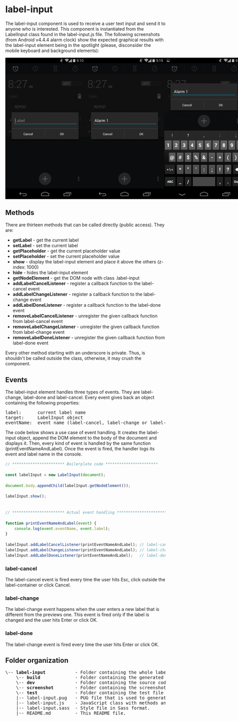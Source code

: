 # label-input
The label-input component is used to receive a user text input and
send it to anyone who is interested. This component is instantiated from the LabelInput class found in the label-input.js file. The following screenshots (from Android v4.4.4 alarm clock) show the expected graphical results with the label-input element being in the
spotlight (please, disconsider the mobile keyboard and background elements):

<div id="images-container" style="display: flex; flex-direction: row; align-items: center; justify-content: space-between">
    <img src="./screenshot/label-input-screenshot.png" alt="label-input screenshot" width=" 250px">
    <img src="./screenshot/label-input-named-screenshot.png" alt="label-input named screenshot" width=" 250px">
    <img src="./screenshot/label-input-named-keyboard-screenshot.png" alt="label-input named keyboard screenshot" width=" 250px">
</div>

## Methods
There are thirteen methods that can be called directly (public access). They are:
* **getLabel** - get the current label
* **setLabel** - set the current label
* **getPlaceholder** - get the current placeholder value
* **setPlaceholder** - set the current placeholder value
* **show** - display the label-input element and place it above the others (z-index: 1000)
* **hide** - hides the label-input element
* **getNodeElement** - get the DOM node with class .label-input
* **addLabelCancelListener** - register a callback function to the label-cancel event
* **addLabelChangeListener** - register a callback function to the label-change event
* **addLabelDoneListener** - register a callback function to the label-done event
* **removeLabelCancelListener** - unregister the given callback function from label-cancel event
* **removeLabelChangeListener** - unregister the given callback function from label-change event
* **removeLabelDoneListener** - unregister the given callback function from label-done event

Every other method starting with an underscore is private. Thus, is shouldn't be called
outside the class, otherwise, it may crush the component.

## Events
The label-input element handles three types of events. They are label-change, label-done and label-cancel.
Every event gives back an object containing the following properties:<br>
<pre>
label:      current label name
target:     LabelInput object
eventName:  event name (label-cancel, label-change or label-done)
</pre>

The code below shows a use case of event handling. It creates the label-input object, append the DOM element to the body of the document and displays it. Then, every kind of event is handled by the same function (printEventNameAndLabel). Once the event is fired,
the handler logs its event and label name in the console.
```javascript
// *********************** Boilerplate code ***********************

const labelInput = new LabelInput(document);

document.body.appendChild(labelInput.getNodeElement());

labelInput.show();


// *********************** Actual event handling ***********************

function printEventNameAndLabel(event) {
    console.log(event.eventName, event.label);
}

labelInput.addLabelCancelListener(printEventNameAndLabel); // label-cancel
labelInput.addLabelChangeListener(printEventNameAndLabel); // label-change
labelInput.addLabelDoneListener(printEventNameAndLabel);   // label-done
```

### label-cancel
The label-cancel event is fired every time the user hits Esc, click outside the
label-container or click Cancel.

### label-change
The label-change event happens when the user enters a new label that is different
from the previews one. This event is fired only if the label is changed and the user
hits Enter or click OK.

### label-done
The label-change event is fired every time the user hits Enter or click OK.

## Folder organization
<pre>
\-- <b>label-input</b>           - Folder containing the whole label-input module.
    \-- <b>build</b>             - Folder containing the generated code to run this component standalone.
    \-- <b>dev</b>               - Folder containing the source code to run this component standalone.
    \-- <b>screenshot</b>        - Folder containing the screenshots used as a reference to build the GUI.
    \-- <b>test</b>              - Folder containing the test file used to validate the LabelInput JavaScript class.
    |-- label-input.pug   - PUG file that is used to generate the components HTML model.
    |-- label-input.js    - JavaScript class with methods and events.
    |-- label-input.sass  - Style file in Sass format.
    |-- README.md         - This README file.
</pre>